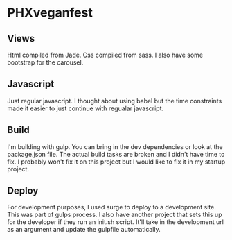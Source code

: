# PHXveganfest

## Views
Html compiled from Jade.
Css compiled from sass.
I also have some bootstrap for the carousel.

## Javascript
Just regular javascript. I thought about using babel but the time constraints made it easier to just continue with regualar javascript.

## Build
I'm building with gulp. You can bring in the dev dependencies or look at the package.json file.
The actual build tasks are broken and I didn't have time to fix. I probably won't fix it on this project but I would like to fix it in my startup project.

## Deploy
For development purposes, I used surge to deploy to a development site. This was part of gulps process. I also have another project that sets this up for the developer if they run an init.sh script. It'll take in the development url as an argument and update the gulpfile automatically.

